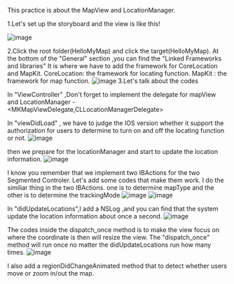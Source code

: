 This practice is about the MapView and LocationManager.

1.Let's set up the storyboard and the view is like this!

![image](https://raw.githubusercontent.com/chen-chien-lung/MapView_LocationManager/master/pics/storeboard.png)

2.Click the root folder(HelloMyMap) and click the target(HelloMyMap).
  At the bottom of the "General" section ,you can find the "Linked Frameworks and libraries"
  It is where we have to add the framework for CoreLocation and MapKit.
  CoreLocation: the framework for locating function.
  MapKit : the framework for map function.
  ![image](https://raw.githubusercontent.com/chen-chien-lung/MapView_LocationManager/master/pics/framework.png)
3.Let's talk about the codes

  In "ViewController" ,Don't forget to implement the delegate for mapView and LocationManager -<MKMapViewDelegate,CLLocationManagerDelegate>
  
  In "viewDidLoad" , we have to judge the IOS version whether it support the authorization for users to determine to turn on and off the locating function or not.
 ![image](https://raw.githubusercontent.com/chen-chien-lung/MapView_LocationManager/master/pics/judge1.png)
 
 then we prepare for the locationManager and start to update the location information.
 ![image](https://raw.githubusercontent.com/chen-chien-lung/MapView_LocationManager/master/pics/prepare_location.png)
 
 I know you remember that we implement two IBActions for the two Segmented Controler.
 Let's add some codes that make them work.
 I do the similiar thing in the two IBActions.
 one is to determine mapType and the other is to determine the trackingMode
 ![image](https://raw.githubusercontent.com/chen-chien-lung/MapView_LocationManager/master/pics/trackingmode.png)
 ![image](https://raw.githubusercontent.com/chen-chien-lung/MapView_LocationManager/master/pics/maptype.png)
 
 In "didUpdateLocations",I add a NSLog ,and you can find that the system update the location information about once a second.
 ![image](https://raw.githubusercontent.com/chen-chien-lung/MapView_LocationManager/master/pics/change.png)
 
 The codes inside the dispatch_once method is to make the view focus on where the coordinate is then will resize the view.
 The "dispatch_once" method will run once no matter the didUpdateLocations run how many times.
 ![image](https://raw.githubusercontent.com/chen-chien-lung/MapView_LocationManager/master/pics/dispatch_once.png)
 
 I also add a regionDidChangeAnimated method that to detect whether users move or zoom in/out the map.
